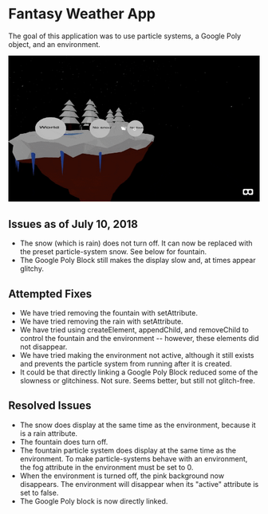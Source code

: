 # Fantasy Weather App

The goal of this application was to use particle systems, a Google Poly object, and an environment. 

<img src="fantasyweather.gif" alt="Fantasy Weather App" />

## Issues as of July 10, 2018
*  The snow (which is rain) does not turn off. It can now be replaced with the preset particle-system snow. See below for fountain.
* The Google Poly Block still makes the display slow and, at times appear glitchy.  


## Attempted Fixes

* We have tried removing the fountain with setAttribute.
* We have tried removing the rain with setAttribute.
* We have tried using createElement, appendChild, and removeChild to control the fountain and the environment -- however, these elements did not disappear.
* We have tried making the environment not active, although it still exists and prevents the particle system from running after it is created.
* It could be that directly linking a Google Poly Block reduced some of the slowness or glitchiness. Not sure. Seems better, but still not glitch-free.

## Resolved Issues

* The snow does display at the same time as the environment, because it is a rain attribute.
* The fountain does turn off.
* The fountain particle system does display at the same time as the environment. To make particle-systems behave with an environment, the fog attribute in the environment must be set to 0.
* When the environment is turned off, the pink background now disappears. The environment will disappear when its "active" attribute is set to false.
* The Google Poly block is now directly linked.